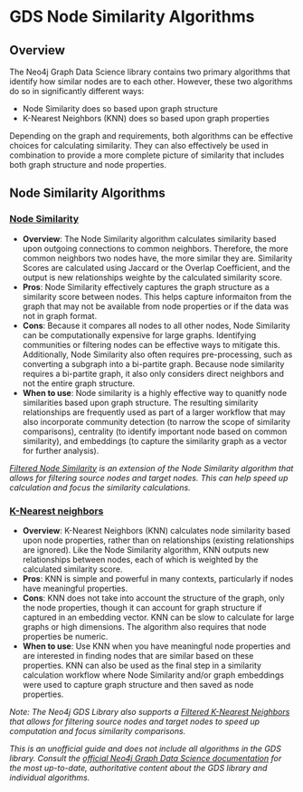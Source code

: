 # GDS Node Similarity Algorithms
## Overview
The Neo4j Graph Data Science library contains two primary algorithms that identify how similar nodes are to each other. However, these two algorithms do so in significantly different ways:
* Node Similarity does so based upon graph structure
* K-Nearest Neighbors (KNN) does so based upon graph properties

Depending on the graph and requirements, both algorithms can be effective choices for calculating similarity. They can also effectively be used in combination to provide a more complete picture of similarity that includes both graph structure and node properties.

## Node Similarity Algorithms
### [Node Similarity](https://neo4j.com/docs/graph-data-science/current/algorithms/node-similarity/)
   - **Overview**: The Node Similarity algorithm calculates similarity based upon outgoing connections to common neighbors. Therefore, the more common neighbors two nodes have, the more similar they are. Similarity Scores are calculated using Jaccard or the Overlap Coefficient, and the output is new relationships weighte by the calculated similarity score. 
   - **Pros**: Node Similarity effectively captures the graph structure as a similarity score between nodes. This helps capture informaiton from the graph that may not be available from node properties or if the data was not in graph format. 
   - **Cons**: Because it compares all nodes to all other nodes, Node Similarity can be computationally expensive for large graphs. Identifying communities or filtering nodes can be effective ways to mitigate this. Additionally, Node Similarity also often requires pre-processing, such as converting a subgraph into a bi-partite graph. Because node similarity requires a bi-partite graph, it also only considers direct neighbors and not the entire graph structure. 
   - **When to use**: Node similarity is a highly effective way to quanitfy node similarities based upon graph structure. The resulting similarity relationships are frequently used as part of a larger workflow that may also incorporate community detection (to narrow the scope of similarity comparisons), centrality (to identify important node based on common similarity), and embeddings (to capture the similarity graph as a vector for further analysis). 

   *[Filtered Node Similarity](https://neo4j.com/docs/graph-data-science/current/algorithms/alpha/filtered-node-similarity/) is an extension of the Node Similarity algorithm that allows for filtering source nodes and target nodes. This can help speed up calculation and focus the similarity calculations.* 

### [K-Nearest neighbors](https://neo4j.com/docs/graph-data-science/current/algorithms/knn/)
   - **Overview**: K-Nearest Neighbors (KNN) calculates node similarity based upon node properties, rather than on relationships (existing relationships are ignored). Like the Node Similarity algorithm, KNN outputs new relationships between nodes, each of which is weighted by the calculated similarity score. 
   - **Pros**: KNN is simple and powerful in many contexts, particularly if nodes have meaningful properties.
   - **Cons**: KNN does not take into account the structure of the graph, only the node properties, though it can account for graph structure if captured in an embedding vector. KNN can be slow to calculate for large graphs or high dimensions. The algorithm also requires that node properties be numeric. 
   - **When to use**: Use KNN when you have meaningful node properties and are interested in finding nodes that are similar based on these properties. KNN can also be used as the final step in a similarity calculation workflow where Node Similarity and/or graph embeddings were used to capture graph structure and then saved as node properties. 

 *Note: The Neo4j GDS Library also supports a [Filtered K-Nearest Neighbors](https://neo4j.com/docs/graph-data-science/current/algorithms/alpha/filtered-knn/) that allows for filtering source nodes and target nodes to speed up computation and focus similarity comparisons.* 

 *This is an unofficial guide and does not include all algorithms in the GDS library. Consult the [official Neo4j Graph Data Science documentation](https://neo4j.com/docs/graph-data-science/current/) for the most up-to-date, authoritative content about the GDS library and individual algorithms.*
